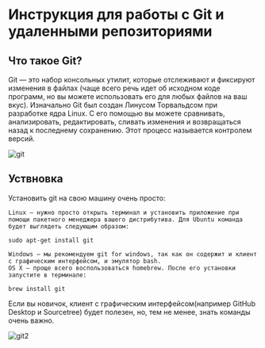 # Инструкция для работы с Git и удаленными репозиториями

## Что такое Git?
Git — это набор консольных утилит, которые отслеживают и фиксируют изменения в файлах (чаще всего речь идет об исходном коде программ, но вы можете использовать его для любых файлов на ваш вкус). Изначально Git был создан Линусом Торвальдсом при разработке ядра Linux. С его помощью вы можете сравнивать, анализировать, редактировать, сливать изменения и возвращаться назад к последнему сохранению. Этот процесс называется контролем версий.

![git](Git-logo.svg.png)

## Уствновка

Установить git на свою машину очень просто:

    Linux — нужно просто открыть терминал и установить приложение при помощи пакетного менеджера вашего дистрибутива. Для Ubuntu команда будет выглядеть следующим образом: 

    sudo apt-get install git    
    
    Windows — мы рекомендуем git for windows, так как он содержит и клиент с графическим интерфейсом, и эмулятор bash.
    OS X — проще всего воспользоваться homebrew. После его установки запустите в терминале:

    brew install git

Если вы новичок, клиент с графическим интерфейсом(например GitHub Desktop и Sourcetree) будет полезен, но, тем не менее, знать команды очень важно.    

![git2](git_logo_icon.png)